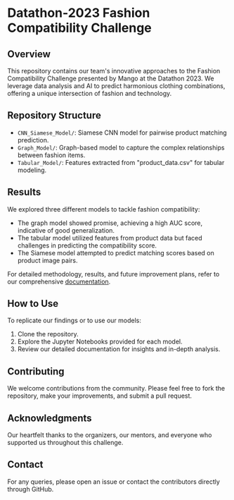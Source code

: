 # Datathon-2023 Fashion Compatibility Challenge

## Overview
This repository contains our team's innovative approaches to the Fashion Compatibility Challenge presented by Mango at the Datathon 2023. We leverage data analysis and AI to predict harmonious clothing combinations, offering a unique intersection of fashion and technology.

## Repository Structure
- `CNN_Siamese_Model/`: Siamese CNN model for pairwise product matching prediction.
- `Graph_Model/`: Graph-based model to capture the complex relationships between fashion items.
- `Tabular_Model/`: Features extracted from "product_data.csv" for tabular modeling.

## Results
We explored three different models to tackle fashion compatibility:
- The graph model showed promise, achieving a high AUC score, indicative of good generalization.
- The tabular model utilized features from product data but faced challenges in predicting the compatibility score.
- The Siamese model attempted to predict matching scores based on product image pairs.

For detailed methodology, results, and future improvement plans, refer to our comprehensive [documentation](https://github.com/joansaurina/Datathon-2023/blob/main/datathon.pdf).

## How to Use
To replicate our findings or to use our models:
1. Clone the repository.
2. Explore the Jupyter Notebooks provided for each model.
3. Review our detailed documentation for insights and in-depth analysis.

## Contributing
We welcome contributions from the community. Please feel free to fork the repository, make your improvements, and submit a pull request.

## Acknowledgments
Our heartfelt thanks to the organizers, our mentors, and everyone who supported us throughout this challenge.

## Contact
For any queries, please open an issue or contact the contributors directly through GitHub.

